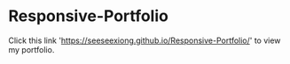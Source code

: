 # Responsive-Portfolio
Click this link 'https://seeseexiong.github.io/Responsive-Portfolio/' to view my portfolio.
